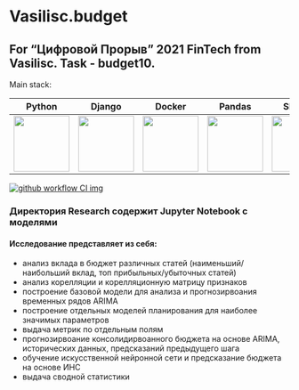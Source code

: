 
# Vasilisc.budget

## For “Цифровой Прорыв” 2021 FinTech from Vasilisc. Task - budget10.

Main stack:

Python         |  Django   | Docker  | Pandas   | Sklearn   | TensorFlow | NymPy |
:------------------------:|:------------------------:|:----------------------:|:----------------------:|:----------------------:|:----------------------:|:----------------------:|
<img src=https://e.sfu-kras.ru/pluginfile.php/1794713/course/overviewfiles/%D0%9B%D0%BE%D0%B3%D0%BE%D1%82%D0%B8%D0%BF.jpg width="100" height="100" />|<img src=https://w7.pngwing.com/pngs/159/366/png-transparent-django-python-computer-icons-logo-python-text-label-rectangle.png width="100" height="100" />|<img src=https://e7.pngegg.com/pngimages/852/593/png-clipart-using-docker-developing-and-deploying-software-with-containers-application-software-software-deployment-computer-software-github-marine-mammal-logo.png width="100" height="100" />|<img src=https://chanzuckerberg.com/wp-content/uploads/2019/11/pandas.png width=100 height=100/>|<img src=https://www.oursky.com/assets/img/tech__scikit.png width=100 height=100/>|<img src=https://upload.wikimedia.org/wikipedia/commons/thumb/1/11/TensorFlowLogo.svg/1200px-TensorFlowLogo.svg.png width="100" height="100" />|<img src=https://user-images.githubusercontent.com/82882128/132093816-429d9b14-941f-4c52-adfa-4bc9ac426a03.png width="100" height="100" />| 


[![github workflow CI img]][github workflow CI]

[github workflow CI img]: https://github.com/xausssr/vasilisc.budget/actions/workflows/build-ci.yaml/badge.svg
[github workflow CI]: https://github.com/xausssr/vasilisc.budget/actions/workflows/build-ci.yaml

### Директория Research содержит Jupyter Notebook с моделями
#### Исследование представляет из себя:
- анализ вклада в бюджет различных статей (наименьший/наибольший вклад, топ прибыльных/убыточных статей)
- анализ корелляции и корелляционную матрицу признаков
- построение базовой модели для анализа и прогнозирвоания временных рядов ARIMA
- построение отдельных моделей планирования для наиболее значимых параметров
- выдача метрик по отдельным полям
- прогнозирвоание консолидирвоанного бюджета на основе ARIMA, исторических данных, предсказаний предыдущего шага
- обучение искусственной нейронной сети и предсказание бюджета на основе ИНС
- выдача сводной статистики



